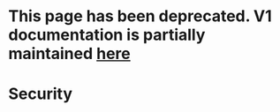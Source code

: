 # This page has been deprecated. V1 documentation is partially maintained [here](docs.balancer.fi/v/v1/protocol/security/README)

# Security

